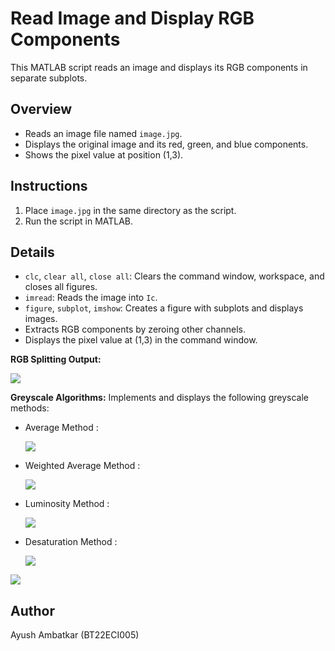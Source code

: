 # Read Image and Display RGB Components

This MATLAB script reads an image and displays its RGB components in separate subplots.

## Overview

- Reads an image file named `image.jpg`.
- Displays the original image and its red, green, and blue components.
- Shows the pixel value at position (1,3).

## Instructions

1. Place `image.jpg` in the same directory as the script.
2. Run the script in MATLAB.

## Details

- `clc`, `clear all`, `close all`: Clears the command window, workspace, and closes all figures.
- `imread`: Reads the image into `Ic`.
- `figure`, `subplot`, `imshow`: Creates a figure with subplots and displays images.
- Extracts RGB components by zeroing other channels.
- Displays the pixel value at (1,3) in the command window.

**RGB Splitting Output:** 

  ![](https://github.com/user-attachments/assets/cd3a17ee-3266-4ffc-b9c6-35edd36d8a9a)

**Greyscale Algorithms:** Implements and displays the following greyscale methods:

  - Average Method :

    ![](https://github.com/user-attachments/assets/877017b9-46f1-4c5f-ba78-a7e90396a7d9)


  - Weighted Average Method :

    ![](https://github.com/user-attachments/assets/23513d5f-1234-4683-94ea-d3fa953e75c6)


  - Luminosity Method :

    ![](https://github.com/user-attachments/assets/a7a2d198-60b8-404f-92c7-4dbb29551dbb)


  - Desaturation Method :

    ![](https://github.com/user-attachments/assets/da813fe2-d44f-4c9e-847b-c3dfaa4148f9)

  
  ![](https://github.com/user-attachments/assets/b9da7222-bc45-4c05-a119-5e1f4d5c2bdb)


## Author

Ayush Ambatkar (BT22ECI005)

